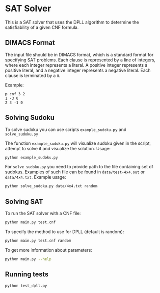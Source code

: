 # SAT Solver

This is a SAT solver that uses the DPLL algorithm to determine the satisfiability of a given CNF formula.

## DIMACS Format

The input file should be in DIMACS format, which is a standard format for specifying SAT problems. Each clause is represented by a line of integers, where each integer represents a literal. A positive integer represents a positive literal, and a negative integer represents a negative literal. Each clause is terminated by a `0`.

Example:

```
p cnf 3 2
1 -3 0
2 3 -1 0 
```

## Solving Sudoku
To solve sudoku you can use scripts `example_sudoku.py` and `solve_sudoku.py`

The function `example_sudoku.py` will visualize sudoku given in the script, attempt to solve it and visualize the solution. Usage:
```sh
python example_sudoku.py
```

For `solve_sudoku.py` you need to provide path to the file containing set of sudokus. Examples of such file can be found in `data/test-4x4.out` or `data/4x4.txt`.
Example usage:
```sh
python solve_sudoku.py data/4x4.txt random
```
## Solving SAT

To run the SAT solver with a CNF file:
```sh
python main.py test.cnf
```

To specify the method to use for DPLL (default is random):
```sh
python main.py test.cnf random
```

To get more information about parameters:
```sh
python main.py --help
```

##  Running tests
```sh
python test_dpll.py
```
